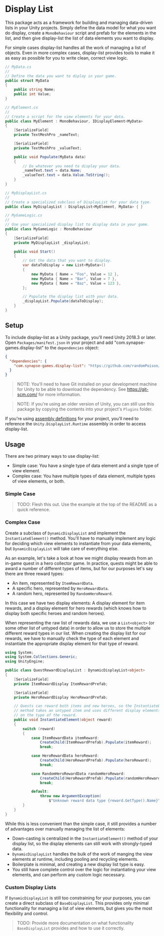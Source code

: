 # Display List

This package acts as a framework for building and managing data-driven lists in your Unity projects. Simply define the data model for what you want do display, create a `MonoBehaviour` script and prefab for the elements in the list, and then give display-list the list of data elements you want to display.

For simple cases display-list handles all the work of managing a list of objects. Even in more complex cases, display-list provides tools to make it as easy as possible for you to write clean, correct view logic.

```csharp
// MyData.cs
//
// Define the data you want to diplay in your game.
public struct MyData
{
    public string Name;
    public int Value;
}

// MyElement.cs
//
// Create a script for the view elements for your data.
public class MyElement : MonoBehaviour, IDisplayElement<MyData>
{
    [SerializeField]
    private TextMeshPro _nameText;

    [SerializeField]
    private TextMeshPro _valueText;

    public void Populate(MyData data)
    {
        // Do whatever you need to display your data.
        _nameText.text = data.Name;
        _valueText.text = data.Value.ToString();
    }
}

// MyDisplayList.cs
//
// Create a specialized subclass of DisplayList for your data type.
public class MyDisplayList : DisplayList<MyElement, MyData> { }

// MyGameLogic.cs
//
// Use your specialized display list to display data in your game.
public class MyGameLogic : MonoBehaviour
{
    [SerializeField]
    private MyDisplayList _displayList;

    public void Start()
    {
        // Get the data that you want to display.
        var dataToDisplay = new List<MyData>()
        {
            new MyData { Name = "Foo", Value = 12 },
            new MyData { Name = "Bar", Value = 7 },
            new MyData { Name = "Baz", Value = 123 },
        };

        // Populate the display list with your data.
        _displayList.Populate(dataToDisplay);
    }
}
```

## Setup

To include display-list as a Unity package, you'll need Unity 2018.3 or later. Open `Packages/manifest.json` in your project and add "com.synapse-games.display-list" to the `dependencies` object:

```json
{
  "dependencies": {
    "com.synapse-games.display-list": "https://github.com/randomPoison/display-list.git"
  }
}
```

> NOTE: You'll need to have Git installed on your development machine for Unity to be able to download the dependency. See https://git-scm.com/ for more information.

> NOTE: If you're using an older version of Unity, you can still use this package by copying the contents into your project's `Plugins` folder.

If you're using [assembly definitions](https://docs.unity3d.com/Manual/ScriptCompilationAssemblyDefinitionFiles.html) for your project, you'll need to reference the `Unity.DisplayList.Runtime` assembly in order to access display-list.

## Usage

There are two primary ways to use display-list:

* Simple case: You have a single type of data element and a single type of view element.
* Complex case: You have multiple types of data element, multiple types of view elements, or both.

### Simple Case

> TODO: Flesh this out. Use the example at the top of the README as a quick reference.

### Complex Case

Create a subclass of `DynamicDisplayList` and implement the `InstantiateElement()` method. You'll have to manually implement any logic for deciding which view elements to instantiate from your data elements, but `DynamicDisplayList` will take care of everything else.

As an example, let's take a look at how we might display rewards from an in-game quest in a hero collector game. In practice, quests might be able to award a number of different types of items, but for our purposes let's say there are three reward types:

* An item, represented by `ItemRewardData`.
* A specific hero, represented by `HeroRewardData`.
* A random hero, represented by `RandomHeroReward`.

In this case we have two display elements: A display element for item rewards, and a display element for hero rewards (which knows how to display both specific heroes and random heroes).

When representing the raw list of rewards data, we use a `List<object>` (or some other list of untyped data) in order to allow us to store the multiple different reward types in our list. When creating the display list for our rewards, we have to manually check the type of each element and instantiate the appropriate display element for that type of reward.

```csharp
using System;
using System.Collections.Generic;
using UnityEngine;

public class QuestRewardDisplayList : DynamicDisplayList<object>
{
    [SerializeField]
    private ItemRewardDisplay ItemRewardPrefab;

    [SerializeField]
    private HeroRewardDisplay HeroRewardPrefab;

    // Quests can reward both items and new heroes, so the InstantiateElement()
    // method takes an untyped item and uses different display elements based
    // on the type of the reward.
    public void InstantiateElement(object reward)
    {
        switch (reward)
        {
            case ItemRewardData itemReward:
                CreateChild(ItemRewardPrefab).Populate(itemReward);
                break;

            case HeroRewardData heroReward:
                CreateChild(HeroRewardPrefab).Populate(heroReward);
                break;

            case RandomHeroRewardData randomHeroReward:
                CreateChild(HeroRewardPrefab).Populate(randomHeroReward);
                break;

            default:
                throw new ArgumentException(
                    $"Unknown reward data type {reward.GetType().Name}");
        }
    }
}
```

While this is less convenient than the simple case, it still provides a number of advantages over manually managing the list of elements:

* Down-casting is centralized in the `InstantiateElement()` method of your display list, so the display elements can still work with strongly-typed data.
* `DynamicDisplayList` handles the bulk of the work of manging the view elements at runtime, including pooling and recycling elements.
* Boilerplate is minimal, and creating a new display list type is easy.
* You still have complete control over the logic for instantiating your view elements, and can perform any custom logic necessary.

### Custom Display Lists

If `DynamicDisplayList` is still too constraining for your purposes, you can create a direct subclass of `BaseDisplayList`. This provides only minimal functionality for managing a list of view elements, but gives you the most flexibility and control.

> TODO: Provide more documentation on what functionality `BaseDisplayList` provides and how to use it correctly.

